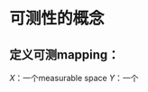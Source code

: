 # 可测性的概念
## 定义可测mapping：
$X$：一个measurable space
$Y$：一个
<!--stackedit_data:
eyJoaXN0b3J5IjpbMTc2MjI1OTczNl19
-->
